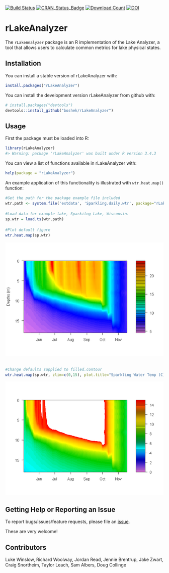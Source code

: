 
<!-- README.md is generated from README.Rmd. Please edit that file -->
[![Build Status](https://travis-ci.org/GLEON/rLakeAnalyzer.svg?branch=master)](https://travis-ci.org/GLEON/rLakeAnalyzer) [![CRAN\_Status\_Badge](http://www.r-pkg.org/badges/version/rLakeAnalyzer)](https://cran.r-project.org/package=rLakeAnalyzer) [![Download Count](http://cranlogs.r-pkg.org/badges/rLakeAnalyzer)](https://cran.r-project.org/web/packages/rLakeAnalyzer/index.html) [![DOI](https://zenodo.org/badge/23404/GLEON/rLakeAnalyzer.svg)](https://zenodo.org/badge/latestdoi/23404/GLEON/rLakeAnalyzer)

rLakeAnalyzer
=============

The `rLakeAnalyzer` package is an R implementation of the Lake Analyzer, a tool that allows users to calculate common metrics for lake physical states.

Installation
------------

You can install a stable version of rLakeAnalyzer with:

``` r
install.packages("rLakeAnalyzer")
```

You can install the development version rLakeAnalyzer from github with:

``` r
# install.packages("devtools")
devtools::install_github("boshek/rLakeAnalyzer")
```

Usage
-----

First the package must be loaded into R:

``` r
library(rLakeAnalyzer)
#> Warning: package 'rLakeAnalyzer' was built under R version 3.4.3
```

You can view a list of functions available in rLakeAnalyzer with:

``` r
help(package = "rLakeAnalyzer")
```

An example application of this functionality is illustrated with `wtr.heat.map()` function:

``` r
#Get the path for the package example file included
wtr.path <- system.file('extdata', 'Sparkling.daily.wtr', package="rLakeAnalyzer")

#Load data for example lake, Sparkilng Lake, Wisconsin.
sp.wtr = load.ts(wtr.path)

#Plot default figure
wtr.heat.map(sp.wtr)
```

![](tools/readme/README-example-1.png)

``` r

#Change defaults supplied to filled.contour
wtr.heat.map(sp.wtr, zlim=c(0,15), plot.title="Sparkling Water Temp (C)")
```

![](tools/readme/README-example-2.png)

Getting Help or Reporting an Issue
----------------------------------

To report bugs/issues/feature requests, please file an [issue](https://github.com/GLEON/rLakeAnalyzer/issues/).

These are very welcome!

Contributors
------------

Luke Winslow, Richard Woolway, Jordan Read, Jennie Brentrup, Jake Zwart, Craig Snortheim, Taylor Leach, Sam Albers, Doug Collinge
